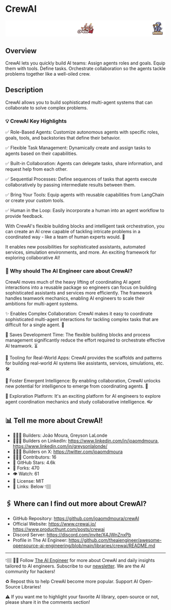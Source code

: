 # CrewAI
![The AI Engineer presents CrewAI](crewai_1920x192.png)
## Overview
CrewAI lets you quickly build AI teams: Assign agents roles and goals. Equip them with tools. Define tasks. Orchestrate collaboration so the agents tackle problems together like a well-oiled crew.

## Description
CrewAI allows you to build sophisticated multi-agent systems that can collaborate to solve complex problems.

### 💡 CrewAI Key Highlights

✅ Role-Based Agents:
Customize autonomous agents with specific roles, goals, tools, and backstories that define their behavior.

✅ Flexible Task Management:
Dynamically create and assign tasks to agents based on their capabilities.

✅ Built-in Collaboration:
Agents can delegate tasks, share information, and request help from each other.

✅ Sequential Processes:
Define sequences of tasks that agents execute collaboratively by passing intermediate results between them.

✅ Bring Your Tools:
Equip agents with reusable capabilities from LangChain or create your custom tools.

✅ Human in the Loop:
Easily incorporate a human into an agent workflow to provide feedback.

With CrewAI's flexible building blocks and intelligent task orchestration, you can create an AI crew capable of tackling intricate problems in a coordinated way - like a team of human experts would. 👥

It enables new possibilities for sophisticated assistants, automated services, simulation environments, and more. An exciting framework for exploring collaborative AI!

### 🤔 Why should The AI Engineer care about CrewAI?
CrewAI moves much of the heavy lifting of coordinating AI agent interactions into a reusable package so engineers can focus on building sophisticated assistants and services more efficiently. The framework handles teamwork mechanics, enabling AI engineers to scale their ambitions for multi-agent systems.

✨ Enables Complex Collaboration:
CrewAI makes it easy to coordinate sophisticated multi-agent interactions for tackling complex tasks that are difficult for a single agent. 🤝

🚀 Saves Development Time:
The flexible building blocks and process management significantly reduce the effort required to orchestrate effective AI teamwork. ⏳

🧰 Tooling for Real-World Apps:
CrewAI provides the scaffolds and patterns for building real-world AI systems like assistants, services, simulations, etc. 🛠

🌟 Foster Emergent Intelligence:
By enabling collaboration, CrewAI unlocks new potential for intelligence to emerge from coordinating agents. 🧠

🔎 Exploration Platform:
It's an exciting platform for AI engineers to explore agent coordination mechanics and study collaborative intelligence. 👓


## 📊 Tell me more about CrewAI!
* 👷🏽‍♀️ Builders: João Moura, Greyson LaLonde
* 👩🏽‍💼 Builders on LinkedIn: https://www.linkedin.com/in/joaomdmoura, https://www.linkedin.com/in/greysonlalonde/
* 👩🏽‍🏭 Builders on X: https://twitter.com/joaomdmoura
* 👩🏽‍💻 Contributors: 16
* 💫 GitHub Stars: 4.6k
* 🍴 Forks: 470
* 👁️ Watch: 61
* 🪪 License: MIT
* 🔗 Links: Below 👇🏽

## 🖇️ Where can I find out more about CrewAI?
* GitHub Repository: https://github.com/joaomdmoura/crewAI
* Official Website: https://www.crewai.io/
https://www.producthunt.com/posts/crewai
* Discord Server: https://discord.com/invite/X4JWnZnxPb
* Profile in The AI Engineer: https://github.com/theaiengineer/awesome-opensource-ai-engineering/blob/main/libraries/crewai/README.md

---
👇🏽
🧙🏽 Follow [The AI Engineer](https://www.linkedin.com/company/theaiengineer/) for more about CrewAI and daily insights tailored to AI engineers. Subscribe to our [newsletter](http://theaiengineerco.substack.com). We are the AI community for hackers!

♻️ Repost this to help CrewAI become more popular. Support AI Open-Source Libraries!

⚠️ If you want me to highlight your favorite AI library, open-source or not, please share it in the comments section!